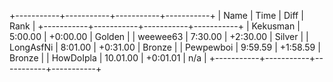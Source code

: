 +-----------+-----------+-----------+-----------+
|   Name    |   Time    |   Diff    |    Rank   |
+-----------+-----------+-----------+-----------+
| Kekusman  |  5:00.00  | +0:00.00  |   Golden  |
| weewee63  |  7:30.00  | +2:30.00  |   Silver  |
| LongAsfNi |  8:01.00  | +0:31.00  |   Bronze  |
| Pewpewboi |  9:59.59  | +1:58.59  |   Bronze  |
| HowDoIpla | 10.01.00  | +0:01.01  |    n/a    |
+-----------+-----------+-----------+-----------+